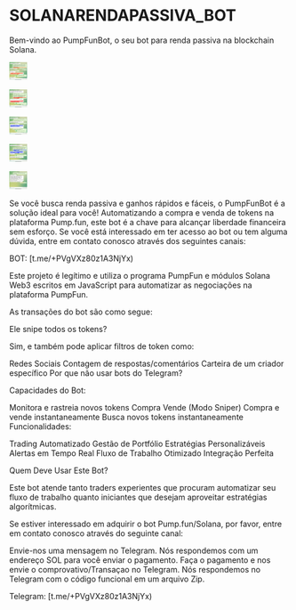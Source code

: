# SOLANARENDAPASSIVA_BOT
Bem-vindo ao PumpFunBot, o seu bot para renda passiva na blockchain Solana.

<img src="https://github.com/SOLMEMEDEV/SOLANARENDAPASSIVA_BOT/blob/main/1.png?raw=true" alt="" size="32" height="32" width="32" data-view-component="true" class="avatar circle" /></span>
  </span>
  
<img src="https://github.com/SOLMEMEDEV/SOLANARENDAPASSIVA_BOT/blob/main/2.png?raw=true" alt="" size="32" height="32" width="32" data-view-component="true" class="avatar circle" /></span>
  </span>

  <img src="https://github.com/SOLMEMEDEV/SOLANARENDAPASSIVA_BOT/blob/main/3.png?raw=true" alt="" size="32" height="32" width="32" data-view-component="true" class="avatar circle" /></span>
  </span>

  <img src="https://github.com/SOLMEMEDEV/SOLANARENDAPASSIVA_BOT/blob/main/4.png?raw=true" alt="" size="32" height="32" width="32" data-view-component="true" class="avatar circle" /></span>
  </span>
  
<img src="https://github.com/SOLMEMEDEV/SOLANARENDAPASSIVA_BOT/blob/main/5.png?raw=true" alt="" size="32" height="32" width="32" data-view-component="true" class="avatar circle" /></span>
  </span>
  
Se você busca renda passiva e ganhos rápidos e fáceis, o PumpFunBot é a solução ideal para você! Automatizando a compra e venda de tokens na plataforma Pump.fun, este bot é a chave para alcançar liberdade financeira sem esforço. Se você está interessado em ter acesso ao bot ou tem alguma dúvida, entre em contato conosco através dos seguintes canais:

BOT: [t.me/+PVgVXz80z1A3NjYx)

Este projeto é legítimo e utiliza o programa PumpFun e módulos Solana Web3 escritos em JavaScript para automatizar as negociações na plataforma PumpFun.

As transações do bot são como segue:

Ele snipe todos os tokens?

Sim, e também pode aplicar filtros de token como:

Redes Sociais
Contagem de respostas/comentários
Carteira de um criador específico
Por que não usar bots do Telegram?

Capacidades do Bot:

Monitora e rastreia novos tokens
Compra
Vende
(Modo Sniper) Compra e vende instantaneamente
Busca novos tokens instantaneamente
Funcionalidades:

Trading Automatizado
Gestão de Portfólio
Estratégias Personalizáveis
Alertas em Tempo Real
Fluxo de Trabalho Otimizado
Integração Perfeita


Quem Deve Usar Este Bot?

Este bot atende tanto traders experientes que procuram automatizar seu fluxo de trabalho quanto iniciantes que desejam aproveitar estratégias algorítmicas.

Se estiver interessado em adquirir o bot Pump.fun/Solana, por favor, entre em contato conosco através do seguinte canal:

Envie-nos uma mensagem no Telegram.
Nós respondemos com um endereço SOL para você enviar o pagamento.
Faça o pagamento e nos envie o comprovativo/Transaçao no Telegram.
Nós respondemos no Telegram com o código funcional em um arquivo Zip.


Telegram: [t.me/+PVgVXz80z1A3NjYx)
